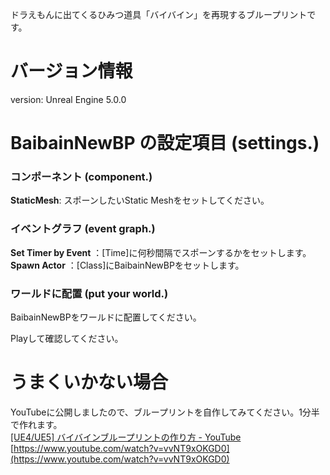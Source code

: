 ドラえもんに出てくるひみつ道具「バイバイン」を再現するブループリントです。

# バージョン情報
version: Unreal Engine 5.0.0  

# BaibainNewBP の設定項目 (settings.)

### コンポーネント (component.)
**StaticMesh**: スポーンしたいStatic Meshをセットしてください。

### イベントグラフ (event graph.)
**Set Timer by Event** ：[Time]に何秒間隔でスポーンするかをセットします。  
**Spawn Actor** ：[Class]にBaibainNewBPをセットします。  

### ワールドに配置 (put your world.)
BaibainNewBPをワールドに配置してください。

Playして確認してください。

# うまくいかない場合
YouTubeに公開しましたので、ブループリントを自作してみてください。1分半で作れます。  
[[UE4/UE5] バイバインブループリントの作り方 - YouTube](https://www.youtube.com/watch?v=vvNT9xOKGD0)  
[https://www.youtube.com/watch?v=vvNT9xOKGD0](https://www.youtube.com/watch?v=vvNT9xOKGD0)  
